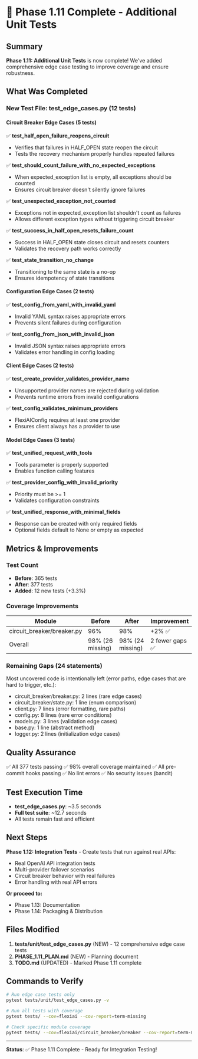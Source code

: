 # 🎉 Phase 1.11 Complete - Additional Unit Tests

## Summary

**Phase 1.11: Additional Unit Tests** is now complete! We've added comprehensive edge case testing to improve coverage and ensure robustness.

## What Was Completed

### New Test File: test_edge_cases.py (12 tests)

#### Circuit Breaker Edge Cases (5 tests)
✅ **test_half_open_failure_reopens_circuit**
- Verifies that failures in HALF_OPEN state reopen the circuit
- Tests the recovery mechanism properly handles repeated failures

✅ **test_should_count_failure_with_no_expected_exceptions**
- When expected_exception list is empty, all exceptions should be counted
- Ensures circuit breaker doesn't silently ignore failures

✅ **test_unexpected_exception_not_counted**
- Exceptions not in expected_exception list shouldn't count as failures
- Allows different exception types without triggering circuit breaker

✅ **test_success_in_half_open_resets_failure_count**
- Success in HALF_OPEN state closes circuit and resets counters
- Validates the recovery path works correctly

✅ **test_state_transition_no_change**
- Transitioning to the same state is a no-op
- Ensures idempotency of state transitions

#### Configuration Edge Cases (2 tests)
✅ **test_config_from_yaml_with_invalid_yaml**
- Invalid YAML syntax raises appropriate errors
- Prevents silent failures during configuration

✅ **test_config_from_json_with_invalid_json**
- Invalid JSON syntax raises appropriate errors
- Validates error handling in config loading

#### Client Edge Cases (2 tests)
✅ **test_create_provider_validates_provider_name**
- Unsupported provider names are rejected during validation
- Prevents runtime errors from invalid configurations

✅ **test_config_validates_minimum_providers**
- FlexiAIConfig requires at least one provider
- Ensures client always has a provider to use

#### Model Edge Cases (3 tests)
✅ **test_unified_request_with_tools**
- Tools parameter is properly supported
- Enables function calling features

✅ **test_provider_config_with_invalid_priority**
- Priority must be >= 1
- Validates configuration constraints

✅ **test_unified_response_with_minimal_fields**
- Response can be created with only required fields
- Optional fields default to None or empty as expected

## Metrics & Improvements

### Test Count
- **Before**: 365 tests
- **After**: 377 tests
- **Added**: 12 new tests (+3.3%)

### Coverage Improvements
| Module | Before | After | Improvement |
|--------|--------|-------|-------------|
| circuit_breaker/breaker.py | 96% | 98% | +2% ✅ |
| Overall | 98% (26 missing) | 98% (24 missing) | 2 fewer gaps ✅ |

### Remaining Gaps (24 statements)
Most uncovered code is intentionally left (error paths, edge cases that are hard to trigger, etc.):
- circuit_breaker/breaker.py: 2 lines (rare edge cases)
- circuit_breaker/state.py: 1 line (enum comparison)
- client.py: 7 lines (error formatting, rare paths)
- config.py: 8 lines (rare error conditions)
- models.py: 3 lines (validation edge cases)
- base.py: 1 line (abstract method)
- logger.py: 2 lines (initialization edge cases)

## Quality Assurance

✅ All 377 tests passing
✅ 98% overall coverage maintained
✅ All pre-commit hooks passing
✅ No lint errors
✅ No security issues (bandit)

## Test Execution Time

- **test_edge_cases.py**: ~3.5 seconds
- **Full test suite**: ~12.7 seconds
- All tests remain fast and efficient

## Next Steps

**Phase 1.12: Integration Tests** - Create tests that run against real APIs:
- Real OpenAI API integration tests
- Multi-provider failover scenarios
- Circuit breaker behavior with real failures
- Error handling with real API errors

**Or proceed to:**
- Phase 1.13: Documentation
- Phase 1.14: Packaging & Distribution

## Files Modified

1. **tests/unit/test_edge_cases.py** (NEW) - 12 comprehensive edge case tests
2. **PHASE_1.11_PLAN.md** (NEW) - Planning document
3. **TODO.md** (UPDATED) - Marked Phase 1.11 complete

## Commands to Verify

```bash
# Run edge case tests only
pytest tests/unit/test_edge_cases.py -v

# Run all tests with coverage
pytest tests/ --cov=flexiai --cov-report=term-missing

# Check specific module coverage
pytest tests/ --cov=flexiai/circuit_breaker/breaker --cov-report=term-missing
```

---

**Status**: ✅ Phase 1.11 Complete - Ready for Integration Testing!
